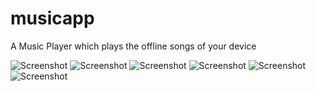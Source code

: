 # musicapp

A Music Player which plays the offline songs of your device

![Screenshot](Screenshot_20210501-132107.jpg) ![Screenshot](Screenshot_20210501-132124.jpg) 
![Screenshot](Screenshot_20210501-132131.jpg) ![Screenshot](Screenshot_20210501-132139.jpg)
![Screenshot](Screenshot_20210501-132147.jpg) ![Screenshot](Screenshot_20210501-132202.jpg)

